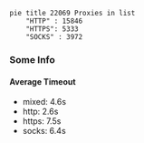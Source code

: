 
```mermaid
pie title 22069 Proxies in list
    "HTTP" : 15846
    "HTTPS": 5333
    "SOCKS" : 3972
```

### Some Info
#### Average Timeout

- mixed: 4.6s
- http: 2.6s
- https: 7.5s
- socks: 6.4s